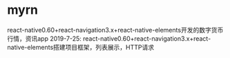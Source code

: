 # myrn
react-native0.60+react-navigation3.x+react-native-elements开发的数字货币行情，资讯app
2019-7-25: react-native0.60+react-navigation3.x+react-native-elements搭建项目框架，列表展示，HTTP请求
